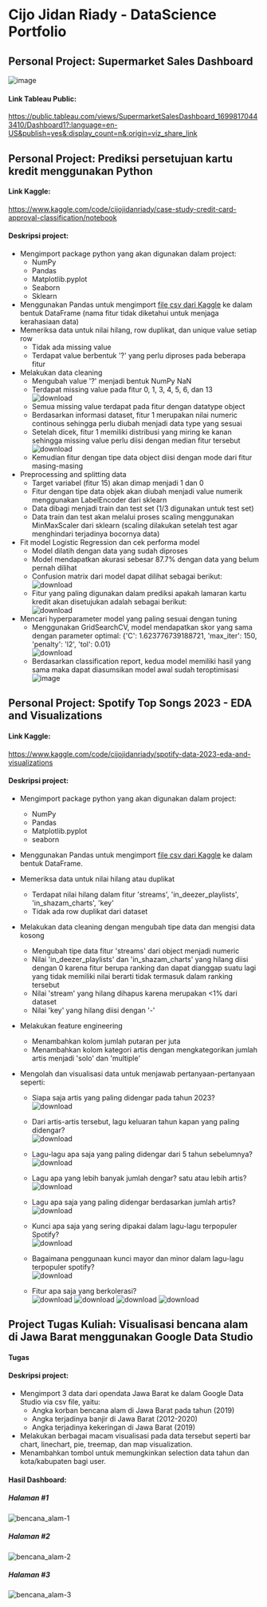 # Cijo Jidan Riady - DataScience Portfolio
## Personal Project: Supermarket Sales Dashboard
![image](https://github.com/CijoJR/DataScience_Portfolio/assets/80349832/1aaa13cc-b129-4806-8fc7-f2ae43f11841)<br>
#### Link Tableau Public:
<a>https://public.tableau.com/views/SupermarketSalesDashboard_16998170443410/Dashboard1?:language=en-US&publish=yes&:display_count=n&:origin=viz_share_link</a><br>

## Personal Project: Prediksi persetujuan kartu kredit menggunakan Python
#### Link Kaggle:
<a>https://www.kaggle.com/code/cijojidanriady/case-study-credit-card-approval-classification/notebook</a>
#### Deskripsi project:
+ Mengimport package python yang akan digunakan dalam project:
  - NumPy
  - Pandas
  - Matplotlib.pyplot
  - Seaborn
  - Sklearn
+ Menggunakan Pandas untuk mengimport [file csv dari Kaggle](https://www.kaggle.com/datasets/jorgemacosmartos/crx-uci-ml-repository/) ke dalam bentuk DataFrame (nama fitur tidak diketahui untuk menjaga kerahasiaan data)
+ Memeriksa data untuk nilai hilang, row duplikat, dan unique value setiap row
  - Tidak ada missing value
  - Terdapat value berbentuk '?' yang perlu diproses pada beberapa fitur
+ Melakukan data cleaning
  - Mengubah value '?' menjadi bentuk NumPy NaN
  - Terdapat missing value pada fitur 0, 1, 3, 4, 5, 6, dan 13<br>
    ![download](https://github.com/CijoJR/DataScience_Portfolio/assets/80349832/42bfd1c9-386d-4771-8857-b07385d5d6e6)
  - Semua missing value terdapat pada fitur dengan datatype object
  - Berdasarkan informasi dataset, fitur 1 merupakan nilai numeric continous sehingga perlu diubah menjadi data type yang sesuai
  - Setelah dicek, fitur 1 memiliki distribusi yang miring ke kanan sehingga missing value perlu diisi dengan median fitur tersebut<br>
    ![download](https://github.com/CijoJR/DataScience_Portfolio/assets/80349832/06948b04-0928-47ae-893f-dcb3353b70cf)
  - Kemudian fitur dengan tipe data object diisi dengan mode dari fitur masing-masing
+ Preprocessing and splitting data
  - Target variabel (fitur 15) akan dimap menjadi 1 dan 0
  - Fitur dengan tipe data objek akan diubah menjadi value numerik menggunakan LabelEncoder dari sklearn
  - Data dibagi menjadi train dan test set (1/3 digunakan untuk test set)
  - Data train dan test akan melalui proses scaling menggunakan MinMaxScaler dari sklearn (scaling dilakukan setelah test agar menghindari terjadinya bocornya data)
+ Fit model Logistic Regression dan cek performa model
  - Model dilatih dengan data yang sudah diproses
  - Model mendapatkan akurasi sebesar 87.7% dengan data yang belum pernah dilihat
  - Confusion matrix dari model dapat dilihat sebagai berikut:<br>
    ![download](https://github.com/CijoJR/DataScience_Portfolio/assets/80349832/12f3460a-8a63-4795-95c7-4c9cbda44ab5)
  - Fitur yang paling digunakan dalam prediksi apakah lamaran kartu kredit akan disetujukan adalah sebagai berikut:<br>
    ![download](https://github.com/CijoJR/DataScience_Portfolio/assets/80349832/cfda6dac-b465-4dc3-b835-455290fbe452)
+ Mencari hyperparameter model yang paling sesuai dengan tuning
  - Menggunakan GridSearchCV, model mendapatkan skor yang sama dengan parameter optimal: {'C': 1.623776739188721, 'max_iter': 150, 'penalty': 'l2', 'tol': 0.01}<br>
    ![download](https://github.com/CijoJR/DataScience_Portfolio/assets/80349832/ae9d13b0-d4a8-499b-871b-84846b63b284)
  - Berdasarkan classification report, kedua model memiliki hasil yang sama maka dapat diasumsikan model awal sudah teroptimisasi<br>
    ![image](https://github.com/CijoJR/DataScience_Portfolio/assets/80349832/683d36e1-a55b-4967-bbbf-01851b2be397)

## Personal Project: Spotify Top Songs 2023 - EDA and Visualizations
#### Link Kaggle:
<a>https://www.kaggle.com/code/cijojidanriady/spotify-data-2023-eda-and-visualizations</a>
#### Deskripsi project:
+ Mengimport package python yang akan digunakan dalam project:
  - NumPy
  - Pandas
  - Matplotlib.pyplot
  - seaborn
+ Menggunakan Pandas untuk mengimport [file csv dari Kaggle](https://www.kaggle.com/datasets/nelgiriyewithana/top-spotify-songs-2023) ke dalam bentuk DataFrame.
+ Memeriksa data untuk nilai hilang atau duplikat
  - Terdapat nilai hilang dalam fitur 'streams', 'in_deezer_playlists', 'in_shazam_charts', 'key'
  - Tidak ada row duplikat dari dataset
+ Melakukan data cleaning dengan mengubah tipe data dan mengisi data kosong
  - Mengubah tipe data fitur 'streams' dari object menjadi numeric
  - Nilai 'in_deezer_playlists' dan 'in_shazam_charts' yang hilang diisi dengan 0 karena fitur berupa ranking dan dapat dianggap suatu lagi yang tidak memiliki nilai berarti tidak termasuk dalam ranking tersebut
  - Nilai 'stream' yang hilang dihapus karena merupakan <1% dari dataset
  - Nilai 'key' yang hilang diisi dengan '-'
+ Melakukan feature engineering
  - Menambahkan kolom jumlah putaran per juta
  - Menambahkan kolom kategori artis dengan mengkategorikan jumlah artis menjadi 'solo' dan 'multiple' 
+ Mengolah dan visualisasi data untuk menjawab pertanyaan-pertanyaan seperti:

  - Siapa saja artis yang paling didengar pada tahun 2023?<br>
    ![download](https://github.com/CijoJR/DataScience_Portfolio/assets/80349832/11ce1f11-f484-40c9-82bf-a4f71e852432)

  - Dari artis-artis tersebut, lagu keluaran tahun kapan yang paling didengar?<br>
    ![download](https://github.com/CijoJR/DataScience_Portfolio/assets/80349832/7676f279-93ff-44a5-ac16-b3644aa66e36)

  - Lagu-lagu apa saja yang paling didengar dari 5 tahun sebelumnya?<br>
    ![download](https://github.com/CijoJR/DataScience_Portfolio/assets/80349832/e33fa5ea-881e-4ae7-a4b8-ad0f96c7d330)

  - Lagu apa yang lebih banyak jumlah dengar? satu atau lebih artis?<br>
    ![download](https://github.com/CijoJR/DataScience_Portfolio/assets/80349832/5ffb517f-5865-4b52-b290-f787aa873e92)

  - Lagu apa saja yang paling didengar berdasarkan jumlah artis?<br>
    ![download](https://github.com/CijoJR/DataScience_Portfolio/assets/80349832/d9ea58a6-9ed8-45fc-9602-909866b2201c)

  - Kunci apa saja yang sering dipakai dalam lagu-lagu terpopuler Spotify?<br>
    ![download](https://github.com/CijoJR/DataScience_Portfolio/assets/80349832/67efd710-7405-4ebe-a631-4e616e6da5c8)

  - Bagaimana penggunaan kunci mayor dan minor dalam lagu-lagu terpopuler spotify?<br>
    ![download](https://github.com/CijoJR/DataScience_Portfolio/assets/80349832/6f8583f2-b949-43f3-819b-e247fc7139cc)

  - Fitur apa saja yang berkolerasi? <br>
    ![download](https://github.com/CijoJR/DataScience_Portfolio/assets/80349832/1ee5a230-f5d8-48db-91f0-b6459e19b992)
    ![download](https://github.com/CijoJR/DataScience_Portfolio/assets/80349832/a27d938e-7974-481e-bff0-689ad4190797)
    ![download](https://github.com/CijoJR/DataScience_Portfolio/assets/80349832/a85b490f-80cd-410a-a52b-a8e8db114a06)
    ![download](https://github.com/CijoJR/DataScience_Portfolio/assets/80349832/4220773b-b5b9-4e8e-9f5b-966d0e45150d)

## Project Tugas Kuliah: Visualisasi bencana alam di Jawa Barat menggunakan Google Data Studio
#### Tugas 
#### Deskripsi project:
+ Mengimport 3 data dari opendata Jawa Barat ke dalam Google Data Studio via csv file, yaitu:
  - Angka korban bencana alam di Jawa Barat pada tahun (2019)
  - Angka terjadinya banjir di Jawa Barat (2012-2020)
  - Angka terjadinya kekeringan di Jawa Barat (2019)
+ Melakukan berbagai macam visualisasi pada data tersebut seperti bar chart, linechart, pie, treemap, dan map visualization.
+ Menambahkan tombol untuk memungkinkan selection data tahun dan kota/kabupaten bagi user.

#### Hasil Dashboard:
##### Halaman #1
![bencana_alam-1](https://user-images.githubusercontent.com/80349832/138287827-f1c164b2-96cf-41f4-aec6-a3c7a058c2b6.jpg)

##### Halaman #2
![bencana_alam-2](https://user-images.githubusercontent.com/80349832/138287850-ec9cb166-351e-4431-9a58-b59cb8ca3f5d.jpg)

##### Halaman #3
![bencana_alam-3](https://user-images.githubusercontent.com/80349832/138287866-c45dc796-6927-40f3-9563-6f126c959cf2.jpg)
